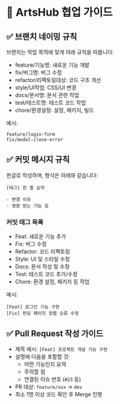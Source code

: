 # 🤝 ArtsHub 협업 가이드

## ✅ 브랜치 네이밍 규칙

브랜치는 작업 목적에 맞게 아래 규칙을 따릅니다:

- feature/기능명: 새로운 기능 개발
- fix/버그명: 버그 수정
- refactor/리팩토링대상: 코드 구조 개선
- style/UI작업: CSS/UI 변경
- docs/문서명: 문서 관련 작업
- test/테스트명: 테스트 코드 작업
- chore/환경설정: 설정, 패키지, 빌드

예시:
```
feature/login-form
fix/modal-close-error
```

## ✅ 커밋 메시지 규칙

한글로 작성하며, 형식은 아래와 같습니다:

```
[태그] 한 줄 요약

- 변경 이유
- 영향 받는 기능 등
```

### 커밋 태그 목록
- Feat: 새로운 기능 추가
- Fix: 버그 수정
- Refactor: 코드 리팩토링
- Style: UI 및 스타일 수정
- Docs: 문서 작성 및 수정
- Test: 테스트 코드 추가/수정
- Chore: 환경 설정, 패키지 등 작업

예시:
```
[Feat] 로그인 기능 구현
[Fix] 펀딩 페이지 정렬 오류 수정
```

## ✅ Pull Request 작성 가이드

- 제목 예시: `[Feat] 프로젝트 개설 기능 구현`
- 설명에 다음을 포함할 것:
  - 어떤 기능인지 요약
  - 주의할 점
  - 연결된 이슈 번호 (`#23` 등)
- PR 대상: `feature/xxx` → `dev`
- 최소 1명 이상 코드 확인 후 Merge 진행
